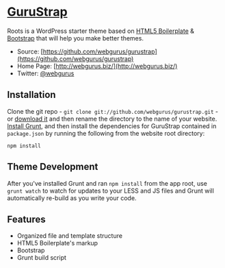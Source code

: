 # [GuruStrap](http://webgurus.biz/)

Roots is a WordPress starter theme based on [HTML5 Boilerplate](http://html5boilerplate.com/) & [Bootstrap](http://getbootstrap.com/) that will help you make better themes.

* Source: [https://github.com/webgurus/gurustrap](https://github.com/webgurus/gurustrap)
* Home Page: [http://webgurus.biz/](http://webgurus.biz/)
* Twitter: [@webgurus](https://twitter.com/webgurus)

## Installation

Clone the git repo - `git clone git://github.com/webgurus/gurustrap.git` - or [download it](https://github.com/webgurus/gurustrap/zipball/master) and then rename the directory to the name of your website. [Install Grunt](http://gruntjs.com/getting-started), and then install the dependencies for GuruStrap contained in `package.json` by running the following from the website root directory:

```
npm install
```

## Theme Development

After you've installed Grunt and ran `npm install` from the app root, use `grunt watch` to watch for updates to your LESS and JS files and Grunt will automatically re-build as you write your code.


## Features

* Organized file and template structure
* HTML5 Boilerplate's markup
* Bootstrap
* Grunt build script
